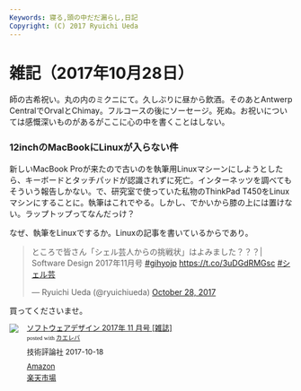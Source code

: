 ```yaml
---
Keywords: 寝る,頭の中だだ漏らし,日記
Copyright: (C) 2017 Ryuichi Ueda
---
```


# 雑記（2017年10月28日）

師の古希祝い。丸の内のミクニにて。久しぶりに昼から飲酒。そのあとAntwerp CentralでOrvalとChimay。フルコースの後にソーセージ。死ぬ。お祝いについては感慨深いものがあるがここに心の中を書くことはしない。

### 12inchのMacBookにLinuxが入らない件

新しいMacBook Proが来たので古いのを執筆用Linuxマシーンにしようとしたら、キーボードとタッチパッドが認識されずに死亡。インターネッツを調べてもそういう報告しかない。で、研究室で使っていた私物のThinkPad T450をLinuxマシンにすることに。執筆はこれでやる。しかし、でかいから膝の上には置けない。ラップトップってなんだっけ？


なぜ、執筆をLinuxでするか。Linuxの記事を書いているからであり。

<blockquote class="twitter-tweet" data-partner="tweetdeck"><p lang="ja" dir="ltr">ところで皆さん「シェル芸人からの挑戦状」はよみました？？？| Software Design 2017年11月号 <a href="https://twitter.com/hashtag/gihyojp?src=hash&amp;ref_src=twsrc%5Etfw">#gihyojp</a> <a href="https://t.co/3uDGdRMGsc">https://t.co/3uDGdRMGsc</a> <a href="https://twitter.com/hashtag/%E3%82%B7%E3%82%A7%E3%83%AB%E8%8A%B8?src=hash&amp;ref_src=twsrc%5Etfw">#シェル芸</a></p>&mdash; Ryuichi Ueda (@ryuichiueda) <a href="https://twitter.com/ryuichiueda/status/924234100906397699?ref_src=twsrc%5Etfw">October 28, 2017</a></blockquote>
<script async src="https://platform.twitter.com/widgets.js" charset="utf-8"></script>

買ってくださいませ。

<div class="kaerebalink-box" style="text-align:left;padding-bottom:20px;font-size:small;/zoom: 1;overflow: hidden;"><div class="kaerebalink-image" style="float:left;margin:0 15px 10px 0;"><a href="http://www.amazon.co.jp/exec/obidos/ASIN/B074WDYKDJ/ryuichiueda-22/" target="_blank" ><img src="https://images-fe.ssl-images-amazon.com/images/I/51joKpV5eAL._SL160_.jpg" style="border: none;" /></a></div><div class="kaerebalink-info" style="line-height:120%;/zoom: 1;overflow: hidden;"><div class="kaerebalink-name" style="margin-bottom:10px;line-height:120%"><a href="http://www.amazon.co.jp/exec/obidos/ASIN/B074WDYKDJ/ryuichiueda-22/" target="_blank" >ソフトウェアデザイン 2017年 11 月号 [雑誌]</a><div class="kaerebalink-powered-date" style="font-size:8pt;margin-top:5px;font-family:verdana;line-height:120%">posted with <a href="http://kaereba.com" rel="nofollow" target="_blank">カエレバ</a></div></div><div class="kaerebalink-detail" style="margin-bottom:5px;"> 技術評論社 2017-10-18    </div><div class="kaerebalink-link1" style="margin-top:10px;"><div class="shoplinkamazon" style="margin:5px 0"><a href="http://www.amazon.co.jp/gp/search?keywords=%E3%82%BD%E3%83%95%E3%83%88%E3%82%A6%E3%82%A7%E3%82%A2%E3%83%87%E3%82%B6%E3%82%A4%E3%83%B3&__mk_ja_JP=%E3%82%AB%E3%82%BF%E3%82%AB%E3%83%8A&tag=ryuichiueda-22" target="_blank" >Amazon</a></div><div class="shoplinkrakuten" style="margin:5px 0"><a href="https://hb.afl.rakuten.co.jp/hgc/160ef62b.67679dda.160ef62c.1fcc3769/?pc=http%3A%2F%2Fsearch.rakuten.co.jp%2Fsearch%2Fmall%2F%25E3%2582%25BD%25E3%2583%2595%25E3%2583%2588%25E3%2582%25A6%25E3%2582%25A7%25E3%2582%25A2%25E3%2583%2587%25E3%2582%25B6%25E3%2582%25A4%25E3%2583%25B3%2F-%2Ff.1-p.1-s.1-sf.0-st.A-v.2%3Fx%3D0%26scid%3Daf_ich_link_urltxt%26m%3Dhttp%3A%2F%2Fm.rakuten.co.jp%2F" target="_blank" >楽天市場</a></div></div></div><div class="booklink-footer" style="clear: left"></div></div>


